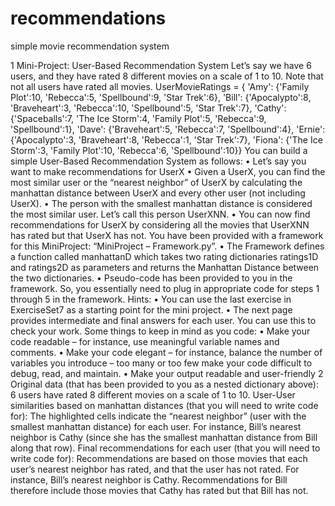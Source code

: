 # recommendations
simple movie recommendation system

1
Mini-Project: User-Based Recommendation System
Let’s say we have 6 users, and they have rated 8 different movies on a scale of 1 to 10. Note that not all users have rated all movies.
UserMovieRatings = {
'Amy': {'Family Plot':10, 'Rebecca':5, 'Spellbound':9, 'Star Trek':6},
'Bill': {'Apocalypto':8, 'Braveheart':3, 'Rebecca':10, 'Spellbound':5, 'Star Trek':7},
'Cathy': {'Spaceballs':7, 'The Ice Storm':4, 'Family Plot':5, 'Rebecca':9, 'Spellbound':1}, 'Dave': {'Braveheart':5, 'Rebecca':7, 'Spellbound':4},
'Ernie': {'Apocalypto':3, 'Braveheart':8, 'Rebecca':1, 'Star Trek':7}, 'Fiona': {'The Ice Storm':3, 'Family Plot':10, 'Rebecca':6, 'Spellbound':10}}
You can build a simple User-Based Recommendation System as follows:
• Let’s say you want to make recommendations for UserX
• Given a UserX, you can find the most similar user or the “nearest neighbor” of UserX by calculating the manhattan distance between UserX and every other user (not including UserX).
• The person with the smallest manhattan distance is considered the most similar user. Let’s call this person UserXNN.
• You can now find recommendations for UserX by considering all the movies that UserXNN has rated but that UserX has not.
You have been provided with a framework for this MiniProject: “MiniProject – Framework.py”.
• The Framework defines a function called manhattanD which takes two rating dictionaries ratings1D and ratings2D as parameters and returns the Manhattan Distance between the two dictionaries.
• Pseudo-code has been provided to you in the framework. So, you essentially need to plug in appropriate code for steps 1 through 5 in the framework.
Hints:
• You can use the last exercise in ExerciseSet7 as a starting point for the mini project.
• The next page provides intermediate and final answers for each user. You can use this to check your work.
Some things to keep in mind as you code:
• Make your code readable – for instance, use meaningful variable names and comments.
• Make your code elegant – for instance, balance the number of variables you introduce – too many or too few make your code difficult to debug, read, and maintain.
• Make your output readable and user-friendly
2
Original data (that has been provided to you as a nested dictionary above):
6 users have rated 8 different movies on a scale of 1 to 10.
User-User similarities based on manhattan distances (that you will need to write code for):
The highlighted cells indicate the “nearest neighbor” (user with the smallest manhattan distance) for each
user. For instance, Bill’s nearest neighbor is Cathy (since she has the smallest manhattan distance from Bill
along that row).
Final recommendations for each user (that you will need to write code for):
Recommendations are based on those movies that each user’s nearest neighbor has rated, and that the
user has not rated. For instance, Bill’s nearest neighbor is Cathy. Recommendations for Bill therefore
include those movies that Cathy has rated but that Bill has not.
